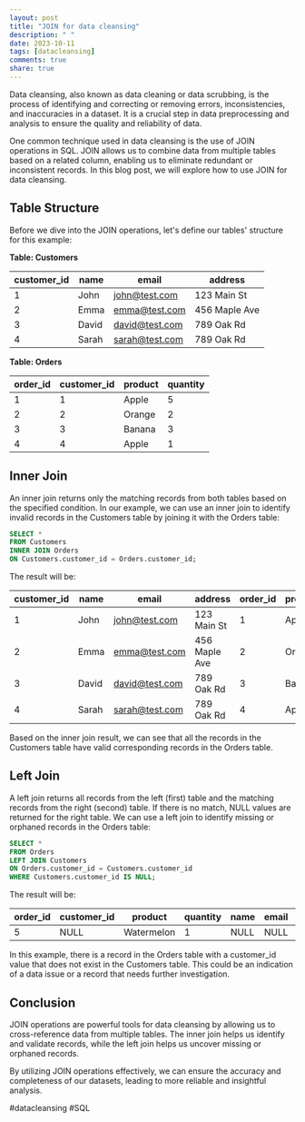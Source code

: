```yaml
---
layout: post
title: "JOIN for data cleansing"
description: " "
date: 2023-10-11
tags: [datacleansing]
comments: true
share: true
---
```


Data cleansing, also known as data cleaning or data scrubbing, is the process of identifying and correcting or removing errors, inconsistencies, and inaccuracies in a dataset. It is a crucial step in data preprocessing and analysis to ensure the quality and reliability of data.

One common technique used in data cleansing is the use of JOIN operations in SQL. JOIN allows us to combine data from multiple tables based on a related column, enabling us to eliminate redundant or inconsistent records. In this blog post, we will explore how to use JOIN for data cleansing.

## Table Structure
Before we dive into the JOIN operations, let's define our tables' structure for this example:

**Table: Customers**

| customer_id |  name   |   email        |   address          |
|-------------|---------|----------------|--------------------|
|      1      | John    | john@test.com  | 123 Main St        |
|      2      | Emma    | emma@test.com  | 456 Maple Ave      |
|      3      | David   | david@test.com | 789 Oak Rd         |
|      4      | Sarah   | sarah@test.com | 789 Oak Rd         |

**Table: Orders**

| order_id | customer_id |   product     |   quantity |
|----------|-------------|---------------|------------|
|    1     |      1      |     Apple     |      5     |
|    2     |      2      |     Orange    |      2     |
|    3     |      3      |     Banana    |      3     |
|    4     |      4      |     Apple     |      1     |

## Inner Join
An inner join returns only the matching records from both tables based on the specified condition. In our example, we can use an inner join to identify invalid records in the Customers table by joining it with the Orders table:

```sql
SELECT *
FROM Customers
INNER JOIN Orders
ON Customers.customer_id = Orders.customer_id;
```

The result will be:

| customer_id |  name   |   email        |   address          | order_id |   product     |   quantity |
|-------------|---------|----------------|--------------------|----------|---------------|------------|
|      1      | John    | john@test.com  | 123 Main St        |    1     |     Apple     |      5     |
|      2      | Emma    | emma@test.com  | 456 Maple Ave      |    2     |     Orange    |      2     |
|      3      | David   | david@test.com | 789 Oak Rd         |    3     |     Banana    |      3     |
|      4      | Sarah   | sarah@test.com | 789 Oak Rd         |    4     |     Apple     |      1     |

Based on the inner join result, we can see that all the records in the Customers table have valid corresponding records in the Orders table.

## Left Join
A left join returns all records from the left (first) table and the matching records from the right (second) table. If there is no match, NULL values are returned for the right table. We can use a left join to identify missing or orphaned records in the Orders table:

```sql
SELECT *
FROM Orders
LEFT JOIN Customers
ON Orders.customer_id = Customers.customer_id
WHERE Customers.customer_id IS NULL;
```

The result will be:

| order_id | customer_id |   product     |   quantity |  name   |   email        |   address          |
|----------|-------------|---------------|------------|---------|----------------|--------------------|
|    5     |     NULL    |    Watermelon |      1     |   NULL  |     NULL       |      NULL          |

In this example, there is a record in the Orders table with a customer_id value that does not exist in the Customers table. This could be an indication of a data issue or a record that needs further investigation.

## Conclusion
JOIN operations are powerful tools for data cleansing by allowing us to cross-reference data from multiple tables. The inner join helps us identify and validate records, while the left join helps us uncover missing or orphaned records.

By utilizing JOIN operations effectively, we can ensure the accuracy and completeness of our datasets, leading to more reliable and insightful analysis.

#datacleansing #SQL